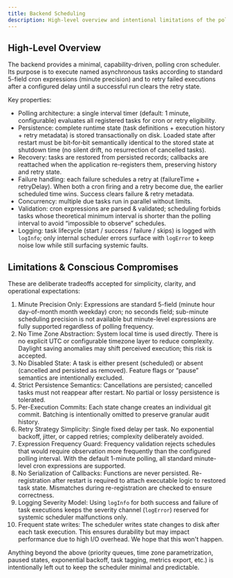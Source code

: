 ```yaml
---
title: Backend Scheduling
description: High-level overview and intentional limitations of the polling scheduler
---
```


## High-Level Overview

The backend provides a minimal, capability-driven, polling cron scheduler. Its purpose is to execute named asynchronous tasks according to standard 5-field cron expressions (minute precision) and to retry failed executions after a configured delay until a successful run clears the retry state.

Key properties:
- Polling architecture: a single interval timer (default: 1 minute, configurable) evaluates all registered tasks for cron or retry eligibility.
- Persistence: complete runtime state (task definitions + execution history + retry metadata) is stored transactionally on disk. Loaded state after restart must be bit‑for‑bit semantically identical to the stored state at shutdown time (no silent drift, no resurrection of cancelled tasks).
- Recovery: tasks are restored from persisted records; callbacks are reattached when the application re-registers them, preserving history and retry state.
- Failure handling: each failure schedules a retry at (failureTime + retryDelay). When both a cron firing and a retry become due, the earlier scheduled time wins. Success clears failure & retry metadata.
- Concurrency: multiple due tasks run in parallel without limits.
- Validation: cron expressions are parsed & validated; scheduling forbids tasks whose theoretical minimum interval is shorter than the polling interval to avoid “impossible to observe” schedules.
- Logging: task lifecycle (start / success / failure / skips) is logged with `logInfo`; only internal scheduler errors surface with `logError` to keep noise low while still surfacing systemic faults.

## Limitations & Conscious Compromises

These are deliberate tradeoffs accepted for simplicity, clarity, and operational expectations:

1. Minute Precision Only: Expressions are standard 5-field (minute hour day-of-month month weekday) cron; no seconds field; sub-minute scheduling precision is not available but minute-level expressions are fully supported regardless of polling frequency.
2. No Time Zone Abstraction: System local time is used directly. There is no explicit UTC or configurable timezone layer to reduce complexity. Daylight saving anomalies may shift perceived execution; this risk is accepted.
3. No Disabled State: A task is either present (scheduled) or absent (cancelled and persisted as removed). Feature flags or “pause” semantics are intentionally excluded.
4. Strict Persistence Semantics: Cancellations are persisted; cancelled tasks must not reappear after restart. No partial or lossy persistence is tolerated.
5. Per-Execution Commits: Each state change creates an individual git commit. Batching is intentionally omitted to preserve granular audit history.
6. Retry Strategy Simplicity: Single fixed delay per task. No exponential backoff, jitter, or capped retries; complexity deliberately avoided.
7. Expression Frequency Guard: Frequency validation rejects schedules that would require observation more frequently than the configured polling interval. With the default 1-minute polling, all standard minute-level cron expressions are supported.
8. No Serialization of Callbacks: Functions are never persisted. Re-registration after restart is required to attach executable logic to restored task state. Mismatches during re-registration are checked to ensure correctness.
9. Logging Severity Model: Using `logInfo` for both success and failure of task executions keeps the severity channel (`logError`) reserved for systemic scheduler malfunctions only.
10. Frequent state writes: The scheduler writes state changes to disk after each task execution. This ensures durability but may impact performance due to high I/O overhead. We hope that this won't happen.

Anything beyond the above (priority queues, time zone parametrization, paused states, exponential backoff, task tagging, metrics export, etc.) is intentionally left out to keep the scheduler minimal and predictable.
